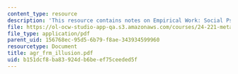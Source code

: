 ```yaml
---
content_type: resource
description: 'This resource contains notes on Empirical Work: Social Psychology II.'
file: https://ol-ocw-studio-app-qa.s3.amazonaws.com/courses/24-221-metaphysics-free-will-fall-2004/b151dcf8ba83924db6beef75ceeded5f_agr_frm_illusion.pdf
file_type: application/pdf
parent_uid: 156768ec-95d5-6b79-f8ae-343934599960
resourcetype: Document
title: agr_frm_illusion.pdf
uid: b151dcf8-ba83-924d-b6be-ef75ceeded5f
---
```

